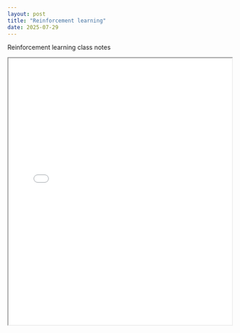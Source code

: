 ```yaml
---
layout: post
title: "Reinforcement learning"
date: 2025-07-29
---
```


Reinforcement learning class notes
<iframe src="{{ site.baseurl }}/assets/files/myfile.pdf" width="100%" height="600px"></iframe>

